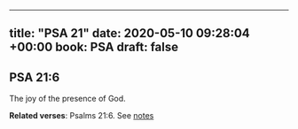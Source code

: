 
---
title: "PSA 21"
date: 2020-05-10 09:28:04 +00:00
book: PSA
draft: false
---

## PSA 21:6

The joy of the presence of God.

**Related verses**: Psalms 21:6. See [notes](https://my.bible.com/notes/3426300805493023637)

